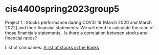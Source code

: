 # cis4400spring2023group5
Project 1 : Stocks performance during COVID 19 (March 2020 and March 2022) and their financial statements. We will need to calculate the ratio of those financials statements.  Is there a correlation between stocks and financial ratios? 

List of companies: [A list of stocks in the Banks](https://stockanalysis.com/stocks/industry/banks-diversified/)